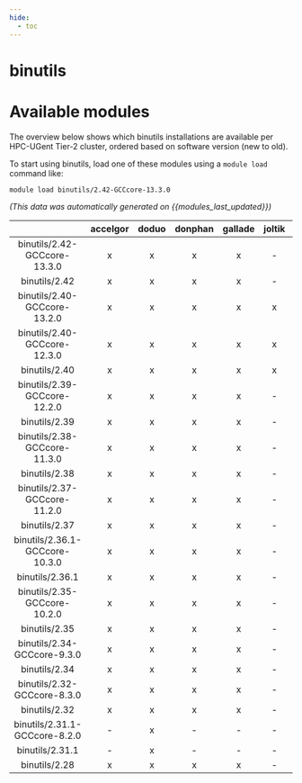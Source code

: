 ```yaml
---
hide:
  - toc
---
```


binutils
========

# Available modules


The overview below shows which binutils installations are available per HPC-UGent Tier-2 cluster, ordered based on software version (new to old).

To start using binutils, load one of these modules using a `module load` command like:

```shell
module load binutils/2.42-GCCcore-13.3.0
```

*(This data was automatically generated on {{modules_last_updated}})*  

| |accelgor|doduo|donphan|gallade|joltik|shinx|skitty|
| :---: | :---: | :---: | :---: | :---: | :---: | :---: | :---: |
|binutils/2.42-GCCcore-13.3.0|x|x|x|x|-|x|x|
|binutils/2.42|x|x|x|x|-|x|x|
|binutils/2.40-GCCcore-13.2.0|x|x|x|x|x|x|x|
|binutils/2.40-GCCcore-12.3.0|x|x|x|x|x|x|x|
|binutils/2.40|x|x|x|x|x|x|x|
|binutils/2.39-GCCcore-12.2.0|x|x|x|x|-|x|-|
|binutils/2.39|x|x|x|x|-|x|-|
|binutils/2.38-GCCcore-11.3.0|x|x|x|x|-|x|-|
|binutils/2.38|x|x|x|x|-|x|-|
|binutils/2.37-GCCcore-11.2.0|x|x|x|x|-|x|-|
|binutils/2.37|x|x|x|x|-|x|-|
|binutils/2.36.1-GCCcore-10.3.0|x|x|x|x|-|-|-|
|binutils/2.36.1|x|x|x|x|-|-|-|
|binutils/2.35-GCCcore-10.2.0|x|x|x|x|-|-|-|
|binutils/2.35|x|x|x|x|-|-|-|
|binutils/2.34-GCCcore-9.3.0|x|x|x|x|-|-|-|
|binutils/2.34|x|x|x|x|-|-|-|
|binutils/2.32-GCCcore-8.3.0|x|x|x|x|-|-|-|
|binutils/2.32|x|x|x|x|-|-|-|
|binutils/2.31.1-GCCcore-8.2.0|-|x|-|-|-|-|-|
|binutils/2.31.1|-|x|-|-|-|-|-|
|binutils/2.28|x|x|x|x|-|-|-|
